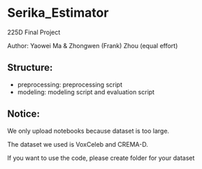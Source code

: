 # Serika_Estimator
225D Final Project

Author: Yaowei Ma & Zhongwen (Frank) Zhou   (equal effort)
## Structure:
- preprocessing: preprocessing script
- modeling: modeling script and evaluation script
## Notice:
We only upload notebooks because dataset is too large.

The dataset we used is VoxCeleb and CREMA-D.

If you want to use the code, please create folder for your dataset
